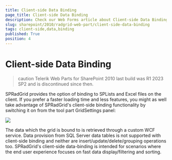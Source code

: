 ```yaml
---
title: Client-side Data Binding
page_title: Client-side Data Binding
description: Check our Web Forms article about Client-side Data Binding.
slug: sharepoint/2010/radgrid-web-part/client-side-data-binding
tags: client-side,data,binding
published: True
position: 4
---
```


# Client-side Data Binding

>caution Telerik Web Parts for SharePoint 2010 last build was R1 2023 SP2 and is discontinued since then.



SPRadGrid provides the option of binding to SPLists and Excel files on the client. If you prefer a faster loading time and less features, you might as well take advantage of SPRadGrid's client-side binding functionality by switching it on from the tool part GridSettings panel:


![](images/web_service_binding.png)

The data which the grid is bound to is retrieved through a custom WCF service. Data provision from SQL Server data tables is not supported with client-side binding and neither are insert/update/delete/grouping operations too. SPRadGrid's client-side data-binding is intended for scenarios where the end user experience focuses on fast data display/filtering and sorting.
